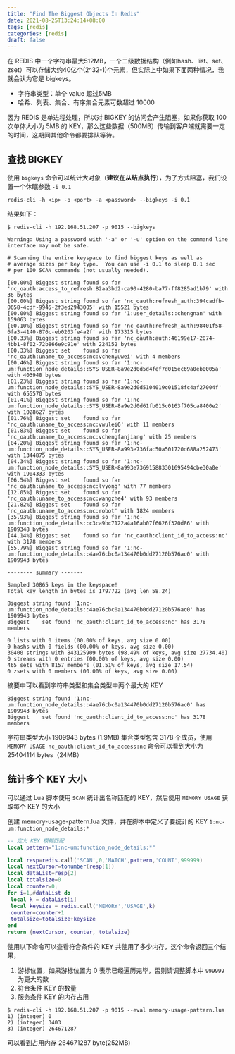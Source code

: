 ```yaml
---
title: "Find The Biggest Objects In Redis"
date: 2021-08-25T13:24:14+08:00
tags: [redis]
categories: [redis]
draft: false
---
```


在 REDIS 中一个字符串最大512MB，一个二级数据结构（例如hash、list、set、zset）可以存储大约40亿个(2^32-1)个元素，但实际上中如果下面两种情况，我就会认为它是 bigkeys。

* 字符串类型：单个 value 超过5MB
* 哈希、列表、集合、有序集合元素可数超过 10000

因为 REDIS 是单进程处理，所以对 BIGKEY 的访问会产生阻塞，如果你获取 100 次单体大小为 5MB 的 KEY，那么这些数据（500MB）传输到客户端就需要一定的时间，这期间其他命令都要排队等待。

## 查找 BIGKEY

使用 `bigkeys` 命令可以统计大对象（**建议在从结点执行**），为了方式阻塞，我们设置一个休眠参数 `-i 0.1`

```shell
redis-cli -h <ip> -p <port> -a <password> --bigkeys -i 0.1
```

结果如下：

```shell
$ redis-cli -h 192.168.51.207 -p 9015 --bigkeys

Warning: Using a password with '-a' or '-u' option on the command line interface may not be safe.

# Scanning the entire keyspace to find biggest keys as well as
# average sizes per key type.  You can use -i 0.1 to sleep 0.1 sec
# per 100 SCAN commands (not usually needed).

[00.00%] Biggest string found so far 'nc_oauth:access_to_refresh:82aa3bd2-ca90-4280-ba77-ff8285ad1b79' with 36 bytes
[00.00%] Biggest string found so far 'nc_oauth:refresh_auth:394cadfb-0658-4cdf-9945-2f3ed2943005' with 15521 bytes
[00.00%] Biggest string found so far '1:user_details::chengnan' with 159063 bytes
[00.10%] Biggest string found so far 'nc_oauth:refresh_auth:98401f58-6fa3-4140-876c-eb0203fe4a2f' with 173315 bytes
[00.33%] Biggest string found so far 'nc_oauth:auth:46199e17-2074-4bb1-8f02-72b866e9c91e' with 224152 bytes
[00.33%] Biggest set    found so far 'nc_oauth:uname_to_access:nc:vchenyuwei' with 4 members
[00.46%] Biggest string found so far '1:nc-um:function_node_details::SYS_USER-8a9e2d0d5d4fef7d015ec69a0eb0005a' with 403948 bytes
[01.23%] Biggest string found so far '1:nc-um:function_node_details::SYS_USER-8a9e2d0d5104019c01518fc4af27004f' with 655570 bytes
[01.41%] Biggest string found so far '1:nc-um:function_node_details::SYS_USER-8a9e2d0d61fb015c0163f705ca8400e2' with 1028627 bytes
[01.76%] Biggest set    found so far 'nc_oauth:uname_to_access:nc:vwulei6' with 11 members
[01.83%] Biggest set    found so far 'nc_oauth:uname_to_access:nc:vchengfanjiang' with 25 members
[04.20%] Biggest string found so far '1:nc-um:function_node_details::SYS_USER-8a993e736fac50a501720d688a252473' with 1344875 bytes
[04.34%] Biggest string found so far '1:nc-um:function_node_details::SYS_USER-8a993e736915883301695494cbe30a0e' with 1904333 bytes
[06.54%] Biggest set    found so far 'nc_oauth:uname_to_access:nc:lvyong' with 77 members
[12.05%] Biggest set    found so far 'nc_oauth:uname_to_access:nc:wangzhe4' with 93 members
[21.82%] Biggest set    found so far 'nc_oauth:uname_to_access:nc:robot' with 1824 members
[35.93%] Biggest string found so far '1:nc-um:function_node_details::c3ca9bc7122a4a16ab07f6626f320d86' with 1909348 bytes
[44.14%] Biggest set    found so far 'nc_oauth:client_id_to_access:nc' with 3178 members
[55.79%] Biggest string found so far '1:nc-um:function_node_details::4ae76cbc0a134470b0dd27120b576ac0' with 1909943 bytes

-------- summary -------

Sampled 30865 keys in the keyspace!
Total key length in bytes is 1797722 (avg len 58.24)

Biggest string found '1:nc-um:function_node_details::4ae76cbc0a134470b0dd27120b576ac0' has 1909943 bytes
Biggest    set found 'nc_oauth:client_id_to_access:nc' has 3178 members

0 lists with 0 items (00.00% of keys, avg size 0.00)
0 hashs with 0 fields (00.00% of keys, avg size 0.00)
30400 strings with 843125909 bytes (98.49% of keys, avg size 27734.40)
0 streams with 0 entries (00.00% of keys, avg size 0.00)
465 sets with 8157 members (01.51% of keys, avg size 17.54)
0 zsets with 0 members (00.00% of keys, avg size 0.00)
```

摘要中可以看到字符串类型和集合类型中两个最大的 KEY

```shell
Biggest string found '1:nc-um:function_node_details::4ae76cbc0a134470b0dd27120b576ac0' has 1909943 bytes
Biggest    set found 'nc_oauth:client_id_to_access:nc' has 3178 members
```
字符串类型大小 1909943 bytes (1.9MB)
集合类型包含 3178 个成员，使用 `MEMORY USAGE nc_oauth:client_id_to_access:nc` 命令可以看到大小为 25404114 bytes（24MB）

## 统计多个 KEY 大小

可以通过 Lua 脚本使用 `SCAN` 统计出名称匹配的 KEY，然后使用 `MEMORY USAGE` 获取每个 KEY 的大小

创建 memory-usage-pattern.lua 文件，并在脚本中定义了要统计的 KEY `1:nc-um:function_node_details:*`

```lua
-- 定义 KEY 模糊匹配
local pattern="1:nc-um:function_node_details:*"

local resp=redis.call('SCAN',0,'MATCH',pattern,'COUNT',999999)
local nextCursor=tonumber(resp[1])
local dataList=resp[2]
local totalsize=0
local counter=0;
for i=1,#dataList do
 local k = dataList[i]
 local keysize = redis.call('MEMORY','USAGE',k)
 counter=counter+1
 totalsize=totalsize+keysize
end
return {nextCursor, counter, totalsize}
```

使用以下命令可以查看符合条件的 KEY 共使用了多少内存，这个命令返回三个结果，

1) 游标位置，如果游标位置为 0 表示已经遍历完毕，否则请调整脚本中 `999999` 为更大的数
2) 符合条件 KEY 的数量
3) 服务条件 KEY 的内存占用

```shell
$ redis-cli -h 192.168.51.207 -p 9015 --eval memory-usage-pattern.lua
1) (integer) 0
2) (integer) 3403
3) (integer) 264671287
```

可以看到占用内存 264671287 byte(252MB)